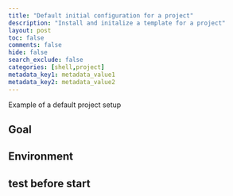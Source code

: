 ```yaml
---
title: "Default initial configuration for a project"
description: "Install and initalize a template for a project"
layout: post
toc: false
comments: false
hide: false
search_exclude: false
categories: [shell,project]
metadata_key1: metadata_value1
metadata_key2: metadata_value2
---
```



Example of a default project setup 

## Goal 
## Environment 

## test  before start 

```shell 


```
